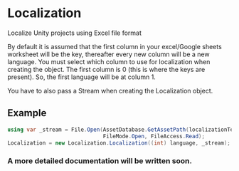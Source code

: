 # Localization
Localize Unity projects using Excel file format

By default it is assumed that the first column in your excel/Google sheets
worksheet will be the key, thereafter every new column will be a new language.
You must select which column to use for localization when creating the object.
The first column is 0 (this is where the keys are present). So, the first
language will be at column 1.

You have to also pass a Stream when creating the Localization object.

## Example
```csharp
using var _stream = File.Open(AssetDatabase.GetAssetPath(localizationText),
                              FileMode.Open, FileAccess.Read);
Localization = new Localization.Localization((int) language, _stream);
```
### A more detailed documentation will be written soon.